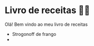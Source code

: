# Livro de receitas :woman_cook:

Olá! Bem vindo ao meu livro de receitas

* Strogonoff de frango
* ​



